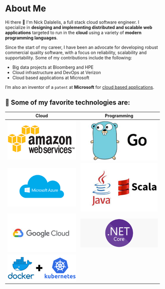 # About Me

Hi there 👋 I'm Nick Dalalelis, a full stack cloud software engineer. I specialize in **designing and implementing distributed and scalable web applications** targeted to run in the **cloud** using a variety of **modern programming languages**.

Since the start of my career, I have been an advocate for developing robust commercial quality software, with a focus on reliability, scalability and supportability.  Some of my contributions include the following:

* Big data projects at Bloomberg and HPE
* Cloud infrastructure and DevOps at Verizon
* Cloud based applications at Microsoft

I’m also an inventor of a `patent` at **Microsoft** for [cloud based applications](https://patents.google.com/patent/US20140164480A1/en).

## :heart_decoration: Some of my favorite technologies are:


| Cloud | Programming |
| :---: | :---: |
|![aws](./amazon.png) | ![golang](./go.jpeg)
| ![azure](./azure.png) | ![java-scala](./java-scala.jpeg)
|![google-cloud](./google-cloud.jpg) | ![dotnetcore](./dotnet-core.png)
|![kubernetes](./docker-kubernetes.png)





<!--
**nickdala/nickdala** is a ✨ _special_ ✨ repository because its `README.md` (this file) appears on your GitHub profile.

Here are some ideas to get you started:

- 🔭 I’m currently working on ...
- 🌱 I’m currently learning ...
- 👯 I’m looking to collaborate on ...
- 🤔 I’m looking for help with ...
- 💬 Ask me about ...
- 📫 How to reach me: ...
- 😄 Pronouns: ...
- ⚡ Fun fact: ...
-->
